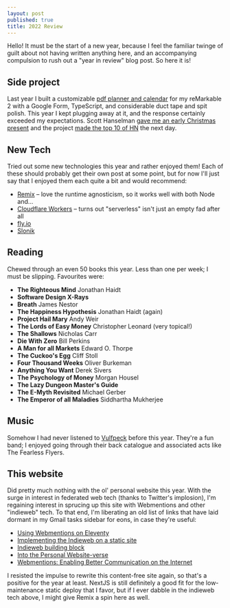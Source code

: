 ```yaml
---
layout: post
published: true
title: 2022 Review
---
```


Hello! It must be the start of a new year, because I feel the familiar twinge of guilt about not
having written anything here, and an accompanying compulsion to rush out a "year in review" blog
post. So here it is!

## Side project

Last year I built a customizable [pdf planner and calendar](https://hyperpaper.me) for my reMarkable 2 with a Google Form, TypeScript, and considerable
duct tape and spit polish. This year I kept plugging away at it, and the response
certainly exceeded my expectations. Scott Hanselman [gave me an early Christmas present](https://twitter.com/shanselman/status/1605735923441811458) and the project [made the top 10 of HN](https://news.ycombinator.com/item?id=34100752) the next day.

## New Tech

Tried out some new technologies this year and rather enjoyed them! Each of these should probably
get their own post at some point, but for now I'll just say that I enjoyed them each quite a bit
and would recommend:

* [Remix](https://remix.run) – love the runtime agnosticism, so it works well with both Node
  and...
* [Cloudflare Workers](https://workers.cloudflare.com/) – turns out "serverless" isn't just an
  empty fad after all
* [fly.io](https://fly.io)
* [Slonik](https://github.com/gajus/slonik)

## Reading

Chewed through an even 50 books this year. Less than one per week; I must be slipping. Favourites
were:

* **The Righteous Mind** Jonathan Haidt
* **Software Design X-Rays**
* **Breath** James Nestor
* **The Happiness Hypothesis** Jonathan Haidt (again)
* **Project Hail Mary** Andy Weir
* **The Lords of Easy Money** Christopher Leonard (very topical!)
* **The Shallows** Nicholas Carr
* **Die With Zero** Bill Perkins
* **A Man for all Markets** Edward O. Thorpe
* **The Cuckoo's Egg** Cliff Stoll
* **Four Thousand Weeks** Oliver Burkeman
* **Anything You Want** Derek Sivers
* **The Psychology of Money** Morgan Housel
* **The Lazy Dungeon Master's Guide**
* **The E-Myth Revisited** Michael Gerber
* **The Emperor of all Maladies** Siddhartha Mukherjee

## Music

Somehow I had never listened to [Vulfpeck](https://www.youtube.com/@Vulf) before this
year. They're a fun band; I enjoyed going through their back catalogue and associated acts like The Fearless Flyers.

## This website

Did pretty much nothing with the ol' personal website this year. With the surge in interest in
federated web tech (thanks to Twitter's implosion), I'm regaining interest in sprucing up this site
with Webmentions and other "indieweb" tech. To that end, I'm liberating an old list of links that
have laid dormant in my Gmail tasks sidebar for eons, in case they're useful:

* [Using Webmentions on Eleventy](https://mxb.dev/blog/using-webmentions-on-static-sites/)
* [Implementing the Indieweb on a static site](https://vincentp.me/articles/2018/11/14/20-00/)
* [Indieweb building block](https://indieweb.org/Category:building-blocks)
* [Into the Personal Website-verse](https://matthiasott.com/articles/into-the-personal-website-verse)
* [Webmentions: Enabling Better Communication on the Internet](https://alistapart.com/article/webmentions-enabling-better-communication-on-the-internet/)

I resisted the impulse to rewrite this content-free site again, so that's a positive for the year at least. NextJS
is still definitely a good fit for the low-maintenance static deploy that I favor, but if I ever
dabble in the indieweb tech above, I might give Remix a spin here as well.
